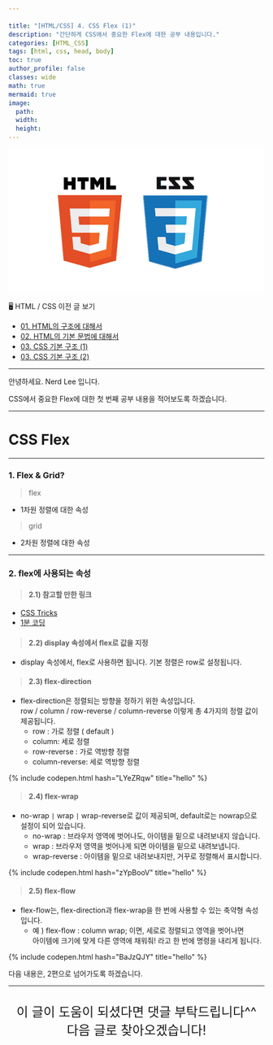 ```yaml
---

title: "[HTML/CSS] 4. CSS Flex (1)"
description: "간단하게 CSS에서 중요한 Flex에 대한 공부 내용입니다."
categories: [HTML_CSS]
tags: [html, css, head, body]
toc: true
author_profile: false
classes: wide
math: true
mermaid: true
image:
  path: 
  width: 
  height:
---
```


![](/assets/img/etc/html_css.jpeg)

🖥 HTML / CSS 이전 글 보기

- [01. HTML의 구조에 대해서](/html_css/0001/)
- [02. HTML의 기본 문법에 대해서](/html_css/0002/)
- [03. CSS 기본 구조 (1)](/html_css/0003/)
- [03. CSS 기본 구조 (2)](/html_css/0004/)

---

안녕하세요. Nerd Lee 입니다.

CSS에서 중요한 Flex에 대한 첫 번째 공부 내용을 적어보도록 하겠습니다.

---

# CSS Flex

---

### 1. Flex & Grid?

> flex

- 1차원 정렬에 대한 속성

> grid

- 2차원 정렬에 대한 속성

---

### 2. flex에 사용되는 속성

> #### 2.1) 참고할 만한 링크

- [CSS Tricks](https://css-tricks.com/snippets/css/a-guide-to-flexbox/)
- [1분 코딩](https://studiomeal.com/archives/197)

> #### 2.2) display 속성에서 flex로 값을 지정

- display 속성에서, flex로 사용하면 됩니다. 기본 정렬은 row로 설정됩니다.

> #### 2.3) flex-direction

- flex-direction은 정렬되는 방향을 정하기 위한 속성입니다.<br>
  row / column / row-reverse / column-reverse 이렇게 총 4가지의 정렬 값이 제공됩니다.
  - row : 가로 정렬 ( default )
  - column: 세로 정렬
  - row-reverse : 가로 역방향 정렬
  - column-reverse: 세로 역방향 정렬

{% include codepen.html hash="LYeZRqw" title="hello" %}

> #### 2.4) flex-wrap

- no-wrap `|` wrap `|` wrap-reverse로 값이 제공되며, default로는 nowrap으로 설정이 되어 있습니다.
  - no-wrap : 브라우저 영역에 벗어나도, 아이템을 밑으로 내려보내지 않습니다.
  - wrap : 브라우저 영역을 벗어나게 되면 아이템을 밑으로 내려보냅니다.
  - wrap-reverse : 아이템을 밑으로 내려보내지만, 거꾸로 정렬해서 표시합니다.

{% include codepen.html hash="zYpBooV" title="hello" %}

> #### 2.5) flex-flow

- flex-flow는, flex-direction과 flex-wrap을 한 번에 사용할 수 있는 축약형 속성입니다.<br>
  - 예 ) flex-flow : column wrap; 이면, 세로로 정렬되고 영역을 벗어나면<br> 아이템에 크기에 맞게 다른 영역에 채워줘! 라고 한 번에 명령을 내리게 됩니다.

{% include codepen.html hash="BaJzQJY" title="hello" %}

다음 내용은, 2편으로 넘어가도록 하겠습니다.

---

<br>

<div style="font-size:25px; text-align:center">
이 글이 도움이 되셨다면 댓글 부탁드립니다^^<br>
다음 글로 찾아오겠습니다!

</div>
